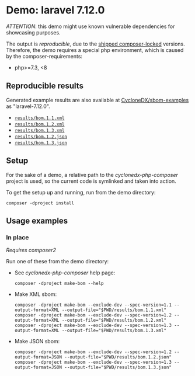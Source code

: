 # Demo: laravel 7.12.0

*ATTENTION*: this demo might use known vulnerable dependencies for showcasing purposes.

The output is _reproducible_, due to the [shipped composer-locked](project/composer.lock) versions.  
Therefore, the demo requires a special php environment, which is caused by the composer-requirements:
* php>=7.3, <8

## Reproducible results

Generated example results are also available at
[CycloneDX/sbom-examples](https://github.com/CycloneDX/sbom-examples/)
as "laravel-7.12.0".

* [`results/bom.1.1.xml`](results/bom.1.1.xml)
* [`results/bom.1.2.xml`](results/bom.1.2.xml)
* [`results/bom.1.3.xml`](results/bom.1.3.xml)
* [`results/bom.1.2.json`](results/bom.1.2.json)
* [`results/bom.1.3.json`](results/bom.1.3.json)


## Setup

For the sake of a demo, a relative path to the _cyclonedx-php-composer_ project is used,
so the current code is symlinked and taken into action.

To get the setup up and running, run from the demo directory:

```shell
composer -dproject install
```

## Usage examples

### In place

_Requires composer2_

Run one of these from the demo directory:

* See _cyclonedx-php-composer_ help page:
  ```shell
  composer -dproject make-bom --help 
  ```
* Make XML sbom:
  ```shell
  composer -dproject make-bom --exclude-dev --spec-version=1.1 --output-format=XML --output-file="$PWD/results/bom.1.1.xml"
  composer -dproject make-bom --exclude-dev --spec-version=1.2 --output-format=XML --output-file="$PWD/results/bom.1.2.xml"
  composer -dproject make-bom --exclude-dev --spec-version=1.3 --output-format=XML --output-file="$PWD/results/bom.1.3.xml"
  ```
* Make JSON sbom:
  ```shell
  composer -dproject make-bom --exclude-dev --spec-version=1.2 --output-format=JSON --output-file="$PWD/results/bom.1.2.json"
  composer -dproject make-bom --exclude-dev --spec-version=1.3 --output-format=JSON --output-file="$PWD/results/bom.1.3.json"
  ```
